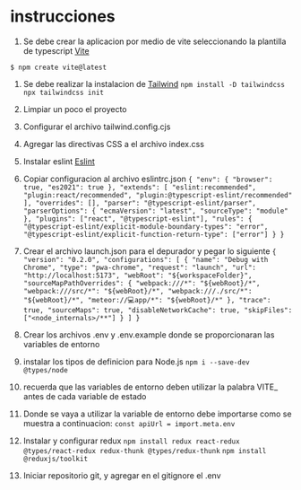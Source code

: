 # instrucciones

1. Se debe crear la aplicacion por medio de vite seleccionando la plantilla de typescript
   [Vite](https://vitejs.dev/guide/)

`$ npm create vite@latest`

1. Se debe realizar la instalacion de
   [Tailwind](https://tailwindcss.com/docs/guides/create-react-app)
   `npm install -D tailwindcss`
   `npx tailwindcss init`
2. Limpiar un poco el proyecto
3. Configurar el archivo tailwind.config.cjs
4. Agregar las directivas CSS a el archivo index.css

5. Instalar eslint
   [Eslint](https://medium.com/@bacabange/configurar-eslint-en-react-y-visual-code-b08dfb89bfb)
6. Copiar configuracion al archivo eslintrc.json
   `{
  "env": {
    "browser": true,
    "es2021": true
  },
  "extends": [
    "eslint:recommended",
    "plugin:react/recommended",
    "plugin:@typescript-eslint/recommended"
  ],
  "overrides": [],
  "parser": "@typescript-eslint/parser",
  "parserOptions": {
    "ecmaVersion": "latest",
    "sourceType": "module"
  },
  "plugins": ["react", "@typescript-eslint"],
  "rules": {
    "@typescript-eslint/explicit-module-boundary-types": "error",
    "@typescript-eslint/explicit-function-return-type": ["error"]
  }
}`

7. Crear el archivo launch.json para el depurador y pegar lo siguiente
   `{
  "version": "0.2.0",
  "configurations": [
    {
      "name": "Debug with Chrome",
      "type": "pwa-chrome",
      "request": "launch",
      "url": "http://localhost:5173",
      "webRoot": "${workspaceFolder}",
      "sourceMapPathOverrides": {
        "webpack:///*": "${webRoot}/*",
        "webpack:///src/*": "${webRoot}/*",
        "webpack:///./src/*": "${webRoot}/*",
        "meteor://💻app/*": "${webRoot}/*"
      },
      "trace": true,
      "sourceMaps": true,
      "disableNetworkCache": true,
      "skipFiles": ["<node_internals>/**"]
    }
  ]
}`

8. Crear los archivos .env y .env.example donde se proporcionaran las variables de entorno
9. instalar los tipos de definicion para Node.js
   `npm i --save-dev @types/node`
10. recuerda que las variables de entorno deben utilizar la palabra VITE\_ antes de cada variable de estado
11. Donde se vaya a utilizar la variable de entorno debe importarse como se muestra a continuacion:
    `const apiUrl = import.meta.env`

12. Instalar y configurar redux
    `npm install redux react-redux @types/react-redux redux-thunk @types/redux-thunk`
    `npm install @reduxjs/toolkit`

13. Iniciar repositorio git, y agregar en el gitignore el .env
